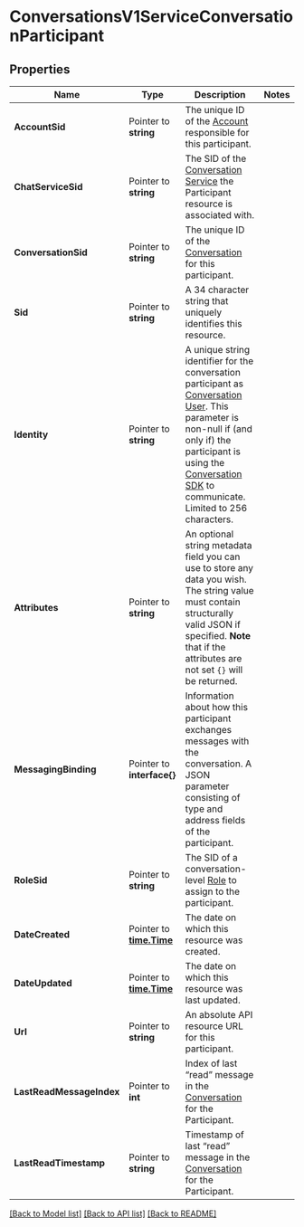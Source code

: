 # ConversationsV1ServiceConversationParticipant

## Properties

Name | Type | Description | Notes
------------ | ------------- | ------------- | -------------
**AccountSid** | Pointer to **string** | The unique ID of the [Account](https://www.twilio.com/docs/iam/api/account) responsible for this participant. |
**ChatServiceSid** | Pointer to **string** | The SID of the [Conversation Service](https://www.twilio.com/docs/conversations/api/service-resource) the Participant resource is associated with. |
**ConversationSid** | Pointer to **string** | The unique ID of the [Conversation](https://www.twilio.com/docs/conversations/api/conversation-resource) for this participant. |
**Sid** | Pointer to **string** | A 34 character string that uniquely identifies this resource. |
**Identity** | Pointer to **string** | A unique string identifier for the conversation participant as [Conversation User](https://www.twilio.com/docs/conversations/api/user-resource). This parameter is non-null if (and only if) the participant is using the [Conversation SDK](https://www.twilio.com/docs/conversations/sdk-overview) to communicate. Limited to 256 characters. |
**Attributes** | Pointer to **string** | An optional string metadata field you can use to store any data you wish. The string value must contain structurally valid JSON if specified.  **Note** that if the attributes are not set `{}` will be returned. |
**MessagingBinding** | Pointer to **interface{}** | Information about how this participant exchanges messages with the conversation. A JSON parameter consisting of type and address fields of the participant. |
**RoleSid** | Pointer to **string** | The SID of a conversation-level [Role](https://www.twilio.com/docs/conversations/api/role-resource) to assign to the participant. |
**DateCreated** | Pointer to [**time.Time**](time.Time.md) | The date on which this resource was created. |
**DateUpdated** | Pointer to [**time.Time**](time.Time.md) | The date on which this resource was last updated. |
**Url** | Pointer to **string** | An absolute API resource URL for this participant. |
**LastReadMessageIndex** | Pointer to **int** | Index of last “read” message in the [Conversation](https://www.twilio.com/docs/conversations/api/conversation-resource) for the Participant. |
**LastReadTimestamp** | Pointer to **string** | Timestamp of last “read” message in the [Conversation](https://www.twilio.com/docs/conversations/api/conversation-resource) for the Participant. |

[[Back to Model list]](../README.md#documentation-for-models) [[Back to API list]](../README.md#documentation-for-api-endpoints) [[Back to README]](../README.md)


